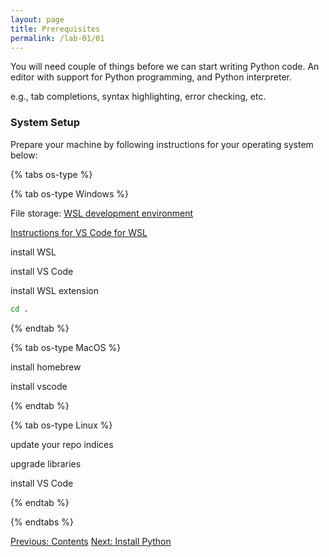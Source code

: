 ```yaml
---
layout: page
title: Prerequisites
permalink: /lab-01/01
---
```


You will need couple of things before we can start writing Python code. An editor
with support for Python programming, and Python interpreter.

e.g., tab completions, syntax highlighting,
error checking, etc.

### System Setup

Prepare your machine by following instructions for your operating system below:

{% tabs os-type %}

{% tab os-type Windows %}

File storage: [WSL development environment](https://learn.microsoft.com/en-us/windows/wsl/setup/environment)

[Instructions for VS Code for WSL](https://code.visualstudio.com/docs/remote/wsl)

install WSL

install VS Code

install WSL extension

```sh
cd .
```

{% endtab %}

{% tab os-type MacOS %}

install homebrew

install vscode

{% endtab %}

{% tab os-type Linux %}

update your repo indices

upgrade libraries

install VS Code

{% endtab %}

{% endtabs %}

<script src="{{ '/assets/js/tabs.js' | relative_url }}"></script>
<div class="prevnextlinks">
    <a id="previous" href="/pythonlab/lab-01/">Previous: Contents</a>
    <a id="next" href="02">Next: Install Python</a>
</div>
<script src="{{ '/assets/js/navigation.js' | relative_url }}" defer></script>
